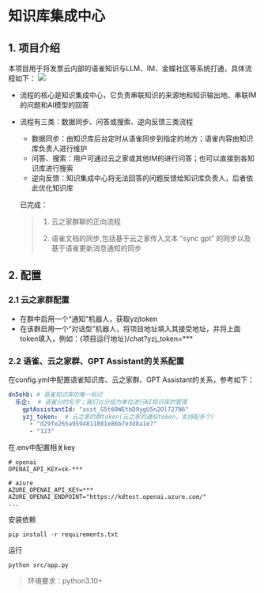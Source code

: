 # 知识库集成中心

## 1. 项目介绍

本项目用于将发票云内部的语雀知识与LLM、IM、金蝶社区等系统打通，具体流程如下：
![](https://cdn.nlark.com/yuque/0/2023/jpeg/22742461/1703663222819-9ec4b434-698e-46a8-a7f6-c1c3c3c6caf3.jpeg)

- 流程的核心是知识集成中心，它负责串联知识的来源地和知识输出地、串联IM的问题和AI模型的回答
- 流程有三类：数据同步、问答或搜索、逆向反馈三类流程
  - 数据同步：由知识库后台定时从语雀同步到指定的地方；语雀内容由知识库负责人进行维护
  - 问答、搜索：用户可通过云之家或其他IM的进行问答；也可以直接到各知识库进行搜索
  - 逆向反馈：知识集成中心将无法回答的问题反馈给知识库负责人，后者依此优化知识库
  
  
  
  已完成：
  
  > 1. 云之家群聊的正向流程
  > 
  > 2. 语雀文档的同步,包括基于云之家传入文本 “sync gpt” 的同步以及基于语雀更新消息通知的同步

## 2. 配置
### 2.1 云之家群配置
- 在群中启用一个“通知”机器人，获取yzjtoken
- 在该群启用一个“对话型”机器人，将项目地址填入其接受地址，并将上面token填入，例如：{项目运行地址}/chat?yzj_token=***
### 2.2 语雀、云之家群、GPT Assistant的关系配置
在config.yml中配置语雀知识库、云之家群、GPT Assistant的关系，参考如下：

```yaml
dn5ehb: # 语雀知识库的唯一标识
  乐企:  # 语雀分的名字；我们以分组为单位进行AI知识库的管理
    gptAssistantId: "asst_G5t60WEtbD9ygU5n2Ol727N6"
    yzj_token:  # 云之家的群token(云之家的通知token，支持配多个)
      - "d29fe265a9594811881e86b7e3d8a1e7"
      - "123"
```

在.env中配置相关key

```editorconfig
# openai
OPENAI_API_KEY=sk-***

# azure
AZURE_OPENAI_API_KEY=***
AZURE_OPENAI_ENDPOINT="https://kdtest.openai.azure.com/"
...
```

安装依赖

```shell
pip install -r requirements.txt
```

运行

```shell
python src/app.py
```

> 环境要求：python3.10+

